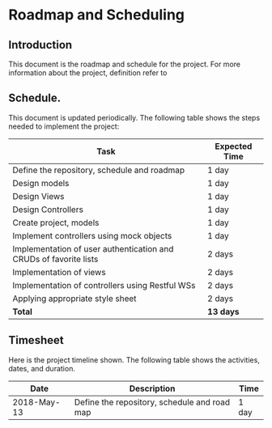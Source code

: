 # Roadmap and Scheduling
## Introduction
This document is the roadmap and schedule for the project. For more information about the project, definition refer to
## Schedule.
This document is updated periodically. The following table shows the steps needed to implement the project:

| Task                                                          | Expected Time |
|---------------------------------------------------------------|---------------|
| Define the repository, schedule and roadmap				    |1 day          |
|Design models								                    |1 day          |
|Design Views								                    |1 day          |
|Design Controllers							                    |1 day          |
|Create project, models							                |1 day          |
|Implement controllers using mock objects				        |1 day          |
|Implementation of user authentication and CRUDs of favorite lists	|2 days     |
|Implementation of views							                |2 days     |
|Implementation of controllers using Restful WSs				        |2 days     |
|Applying appropriate style sheet					                |2 days     |
|**Total**								                            |**13 days**|
## Timesheet
Here is the project timeline shown. The following table shows the activities, dates, and duration.

 Date | Description | Time 
------|-------------|------
2018-May-13	|Define the repository, schedule and road map	|	1 day

